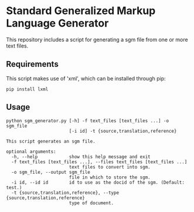 # Standard Generalized Markup Language Generator
This repository includes a script for generating a sgm file from one or more text files.

## Requirements
This script makes use of 'xml', which can be installed through pip:
```
pip install lxml
```

## Usage
```
python sgm_generator.py [-h] -f text_files [text_files ...] -o sgm_file
                        [-i id] -t {source,translation,reference}

This script generates an sgm file.

optional arguments:
  -h, --help            show this help message and exit
  -f text_files [text_files ...], --files text_files [text_files ...]
                        text files to convert into sgm.
  -o sgm_file, --output sgm_file
                        file in which to store the sgm.
  -i id, --id id        id to use as the docid of the sgm. (Default: test.)
  -t {source,translation,reference}, --type {source,translation,reference}
                        type of document.
```
